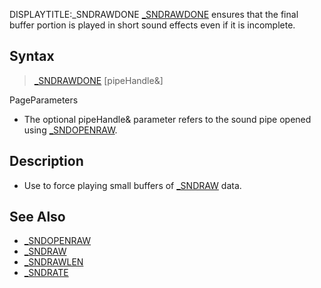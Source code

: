 DISPLAYTITLE:_SNDRAWDONE
[_SNDRAWDONE](_SNDRAWDONE) ensures that the final buffer portion is played in short sound effects even if it is incomplete. 


## Syntax

>  [_SNDRAWDONE](_SNDRAWDONE) [pipeHandle&]


PageParameters
* The optional pipeHandle& parameter refers to the sound pipe opened using [_SNDOPENRAW](_SNDOPENRAW). 


## Description

* Use to force playing small buffers of [_SNDRAW](_SNDRAW) data.


## See Also

* [_SNDOPENRAW](_SNDOPENRAW)
* [_SNDRAW](_SNDRAW)
* [_SNDRAWLEN](_SNDRAWLEN)
* [_SNDRATE](_SNDRATE)




